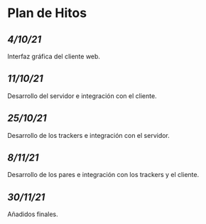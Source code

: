 # **Plan de Hitos**

## _4/10/21_

Interfaz gráfica del cliente web.

## _11/10/21_

Desarrollo del servidor e integración con el cliente.

## _25/10/21_

Desarrollo de los trackers e integración con el servidor.

## _8/11/21_

Desarrollo de los pares e integración con los trackers y el cliente.

## _30/11/21_

Añadidos finales.
